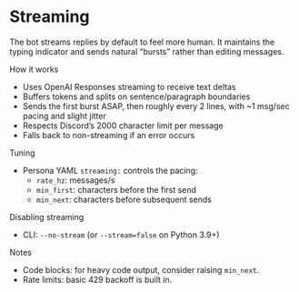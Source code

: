 # Streaming

The bot streams replies by default to feel more human. It maintains the typing indicator and sends natural “bursts” rather than editing messages.

How it works
- Uses OpenAI Responses streaming to receive text deltas
- Buffers tokens and splits on sentence/paragraph boundaries
- Sends the first burst ASAP, then roughly every 2 lines, with ~1 msg/sec pacing and slight jitter
- Respects Discord’s 2000 character limit per message
- Falls back to non-streaming if an error occurs

Tuning
- Persona YAML `streaming:` controls the pacing:
  - `rate_hz`: messages/s
  - `min_first`: characters before the first send
  - `min_next`: characters before subsequent sends

Disabling streaming
- CLI: `--no-stream` (or `--stream=false` on Python 3.9+)

Notes
- Code blocks: for heavy code output, consider raising `min_next`.
- Rate limits: basic 429 backoff is built in.
